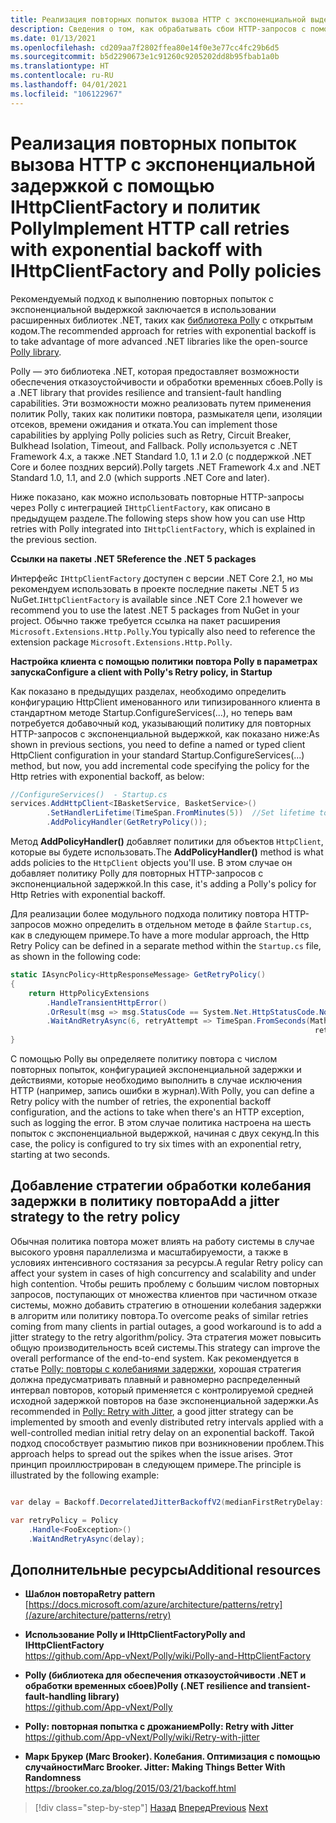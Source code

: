```yaml
---
title: Реализация повторных попыток вызова HTTP с экспоненциальной выдержкой с помощью библиотеки Polly
description: Сведения о том, как обрабатывать сбои HTTP-запросов с помощью Polly и IHttpClientFactory.
ms.date: 01/13/2021
ms.openlocfilehash: cd209aa7f2802ffea80e14f0e3e77cc4fc29b6d5
ms.sourcegitcommit: b5d2290673e1c91260c9205202dd8b95fbab1a0b
ms.translationtype: HT
ms.contentlocale: ru-RU
ms.lasthandoff: 04/01/2021
ms.locfileid: "106122967"
---
```

# <a name="implement-http-call-retries-with-exponential-backoff-with-ihttpclientfactory-and-polly-policies"></a><span data-ttu-id="00108-103">Реализация повторных попыток вызова HTTP с экспоненциальной задержкой с помощью IHttpClientFactory и политик Polly</span><span class="sxs-lookup"><span data-stu-id="00108-103">Implement HTTP call retries with exponential backoff with IHttpClientFactory and Polly policies</span></span>

<span data-ttu-id="00108-104">Рекомендуемый подход к выполнению повторных попыток с экспоненциальной выдержкой заключается в использовании расширенных библиотек .NET, таких как [библиотека Polly](https://github.com/App-vNext/Polly) с открытым кодом.</span><span class="sxs-lookup"><span data-stu-id="00108-104">The recommended approach for retries with exponential backoff is to take advantage of more advanced .NET libraries like the open-source [Polly library](https://github.com/App-vNext/Polly).</span></span>

<span data-ttu-id="00108-105">Polly — это библиотека .NET, которая предоставляет возможности обеспечения отказоустойчивости и обработки временных сбоев.</span><span class="sxs-lookup"><span data-stu-id="00108-105">Polly is a .NET library that provides resilience and transient-fault handling capabilities.</span></span> <span data-ttu-id="00108-106">Эти возможности можно реализовать путем применения политик Polly, таких как политики повтора, размыкателя цепи, изоляции отсеков, времени ожидания и отката.</span><span class="sxs-lookup"><span data-stu-id="00108-106">You can implement those capabilities by applying Polly policies such as Retry, Circuit Breaker, Bulkhead Isolation, Timeout, and Fallback.</span></span> <span data-ttu-id="00108-107">Polly используется с .NET Framework 4.x, а также .NET Standard 1.0, 1.1 и 2.0 (с поддержкой .NET Core и более поздних версий).</span><span class="sxs-lookup"><span data-stu-id="00108-107">Polly targets .NET Framework 4.x and .NET Standard 1.0, 1.1, and 2.0 (which supports .NET Core and later).</span></span>

<span data-ttu-id="00108-108">Ниже показано, как можно использовать повторные HTTP-запросы через Polly с интеграцией `IHttpClientFactory`, как описано в предыдущем разделе.</span><span class="sxs-lookup"><span data-stu-id="00108-108">The following steps show how you can use Http retries with Polly integrated into `IHttpClientFactory`, which is explained in the previous section.</span></span>

<span data-ttu-id="00108-109">**Ссылки на пакеты .NET 5**</span><span class="sxs-lookup"><span data-stu-id="00108-109">**Reference the .NET 5 packages**</span></span>

<span data-ttu-id="00108-110">Интерфейс `IHttpClientFactory` доступен с версии .NET Core 2.1, но мы рекомендуем использовать в проекте последние пакеты .NET 5 из NuGet.</span><span class="sxs-lookup"><span data-stu-id="00108-110">`IHttpClientFactory` is available since .NET Core 2.1 however we recommend you to use the latest .NET 5 packages from NuGet in your project.</span></span> <span data-ttu-id="00108-111">Обычно также требуется ссылка на пакет расширения `Microsoft.Extensions.Http.Polly`.</span><span class="sxs-lookup"><span data-stu-id="00108-111">You typically also need to reference the extension package `Microsoft.Extensions.Http.Polly`.</span></span>

<span data-ttu-id="00108-112">**Настройка клиента с помощью политики повтора Polly в параметрах запуска**</span><span class="sxs-lookup"><span data-stu-id="00108-112">**Configure a client with Polly's Retry policy, in Startup**</span></span>

<span data-ttu-id="00108-113">Как показано в предыдущих разделах, необходимо определить конфигурацию HttpClient именованного или типизированного клиента в стандартном методе Startup.ConfigureServices(...), но теперь вам потребуется добавочный код, указывающий политику для повторных HTTP-запросов с экспоненциальной выдержкой, как показано ниже:</span><span class="sxs-lookup"><span data-stu-id="00108-113">As shown in previous sections, you need to define a named or typed client HttpClient configuration in your standard Startup.ConfigureServices(...) method, but now, you add incremental code specifying the policy for the Http retries with exponential backoff, as below:</span></span>

```csharp
//ConfigureServices()  - Startup.cs
services.AddHttpClient<IBasketService, BasketService>()
        .SetHandlerLifetime(TimeSpan.FromMinutes(5))  //Set lifetime to five minutes
        .AddPolicyHandler(GetRetryPolicy());
```

<span data-ttu-id="00108-114">Метод **AddPolicyHandler()** добавляет политики для объектов `HttpClient`, которые вы будете использовать.</span><span class="sxs-lookup"><span data-stu-id="00108-114">The **AddPolicyHandler()** method is what adds policies to the `HttpClient` objects you'll use.</span></span> <span data-ttu-id="00108-115">В этом случае он добавляет политику Polly для повторных HTTP-запросов с экспоненциальной задержкой.</span><span class="sxs-lookup"><span data-stu-id="00108-115">In this case, it's adding a Polly's policy for Http Retries with exponential backoff.</span></span>

<span data-ttu-id="00108-116">Для реализации более модульного подхода политику повтора HTTP-запросов можно определить в отдельном методе в файле `Startup.cs`, как в следующем примере.</span><span class="sxs-lookup"><span data-stu-id="00108-116">To have a more modular approach, the Http Retry Policy can be defined in a separate method within the `Startup.cs` file, as shown in the following code:</span></span>

```csharp
static IAsyncPolicy<HttpResponseMessage> GetRetryPolicy()
{
    return HttpPolicyExtensions
        .HandleTransientHttpError()
        .OrResult(msg => msg.StatusCode == System.Net.HttpStatusCode.NotFound)
        .WaitAndRetryAsync(6, retryAttempt => TimeSpan.FromSeconds(Math.Pow(2,
                                                                    retryAttempt)));
}
```

<span data-ttu-id="00108-117">С помощью Polly вы определяете политику повтора с числом повторных попыток, конфигурацией экспоненциальной задержки и действиями, которые необходимо выполнить в случае исключения HTTP (например, запись ошибки в журнал).</span><span class="sxs-lookup"><span data-stu-id="00108-117">With Polly, you can define a Retry policy with the number of retries, the exponential backoff configuration, and the actions to take when there's an HTTP exception, such as logging the error.</span></span> <span data-ttu-id="00108-118">В этом случае политика настроена на шесть попыток с экспоненциальной выдержкой, начиная с двух секунд.</span><span class="sxs-lookup"><span data-stu-id="00108-118">In this case, the policy is configured to try six times with an exponential retry, starting at two seconds.</span></span>

## <a name="add-a-jitter-strategy-to-the-retry-policy"></a><span data-ttu-id="00108-119">Добавление стратегии обработки колебания задержки в политику повтора</span><span class="sxs-lookup"><span data-stu-id="00108-119">Add a jitter strategy to the retry policy</span></span>

<span data-ttu-id="00108-120">Обычная политика повтора может влиять на работу системы в случае высокого уровня параллелизма и масштабируемости, а также в условиях интенсивного состязания за ресурсы.</span><span class="sxs-lookup"><span data-stu-id="00108-120">A regular Retry policy can affect your system in cases of high concurrency and scalability and under high contention.</span></span> <span data-ttu-id="00108-121">Чтобы решить проблему с большим числом повторных запросов, поступающих от множества клиентов при частичном отказе системы, можно добавить стратегию в отношении колебания задержки в алгоритм или политику повтора.</span><span class="sxs-lookup"><span data-stu-id="00108-121">To overcome peaks of similar retries coming from many clients in partial outages, a good workaround is to add a jitter strategy to the retry algorithm/policy.</span></span> <span data-ttu-id="00108-122">Эта стратегия может повысить общую производительность всей системы.</span><span class="sxs-lookup"><span data-stu-id="00108-122">This strategy can improve the overall performance of the end-to-end system.</span></span> <span data-ttu-id="00108-123">Как рекомендуется в статье [Polly: повторы с колебаниями задержки](https://github.com/App-vNext/Polly/wiki/Retry-with-jitter), хорошая стратегия должна предусматривать плавный и равномерно распределенный интервал повторов, который применяется с контролируемой средней исходной задержкой повторов на базе экспоненциальной задержки.</span><span class="sxs-lookup"><span data-stu-id="00108-123">As recommended in [Polly: Retry with Jitter](https://github.com/App-vNext/Polly/wiki/Retry-with-jitter), a good jitter strategy can be implemented by smooth and evenly distributed retry intervals applied with a well-controlled median initial retry delay on an exponential backoff.</span></span> <span data-ttu-id="00108-124">Такой подход способствует размытию пиков при возникновении проблем.</span><span class="sxs-lookup"><span data-stu-id="00108-124">This approach helps to spread out the spikes when the issue arises.</span></span> <span data-ttu-id="00108-125">Этот принцип проиллюстрирован в следующем примере.</span><span class="sxs-lookup"><span data-stu-id="00108-125">The principle is illustrated by the following example:</span></span>

```csharp

var delay = Backoff.DecorrelatedJitterBackoffV2(medianFirstRetryDelay: TimeSpan.FromSeconds(1), retryCount: 5);

var retryPolicy = Policy
    .Handle<FooException>()
    .WaitAndRetryAsync(delay);
```

## <a name="additional-resources"></a><span data-ttu-id="00108-126">Дополнительные ресурсы</span><span class="sxs-lookup"><span data-stu-id="00108-126">Additional resources</span></span>

- <span data-ttu-id="00108-127">**Шаблон повтора**</span><span class="sxs-lookup"><span data-stu-id="00108-127">**Retry pattern**</span></span>  
  [https://docs.microsoft.com/azure/architecture/patterns/retry](/azure/architecture/patterns/retry)

- <span data-ttu-id="00108-128">**Использование Polly и IHttpClientFactory**</span><span class="sxs-lookup"><span data-stu-id="00108-128">**Polly and IHttpClientFactory**</span></span>  
  <https://github.com/App-vNext/Polly/wiki/Polly-and-HttpClientFactory>

- <span data-ttu-id="00108-129">**Polly (библиотека для обеспечения отказоустойчивости .NET и обработки временных сбоев)**</span><span class="sxs-lookup"><span data-stu-id="00108-129">**Polly (.NET resilience and transient-fault-handling library)**</span></span>  
  <https://github.com/App-vNext/Polly>

- <span data-ttu-id="00108-130">**Polly: повторная попытка с дрожанием**</span><span class="sxs-lookup"><span data-stu-id="00108-130">**Polly: Retry with Jitter**</span></span>  
  <https://github.com/App-vNext/Polly/wiki/Retry-with-jitter>

- <span data-ttu-id="00108-131">**Марк Брукер (Marc Brooker). Колебания. Оптимизация с помощью случайности**</span><span class="sxs-lookup"><span data-stu-id="00108-131">**Marc Brooker. Jitter: Making Things Better With Randomness**</span></span>  
  <https://brooker.co.za/blog/2015/03/21/backoff.html>

>[!div class="step-by-step"]
><span data-ttu-id="00108-132">[Назад](use-httpclientfactory-to-implement-resilient-http-requests.md)
>[Вперед](implement-circuit-breaker-pattern.md)</span><span class="sxs-lookup"><span data-stu-id="00108-132">[Previous](use-httpclientfactory-to-implement-resilient-http-requests.md)
[Next](implement-circuit-breaker-pattern.md)</span></span>
